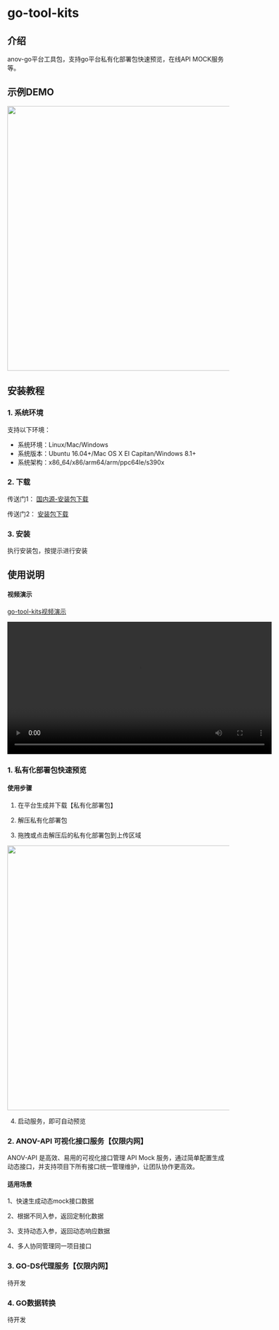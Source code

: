 # go-tool-kits

## 介绍
anov-go平台工具包，支持go平台私有化部署包快速预览，在线API MOCK服务等。

## 示例DEMO

<p align="left">    
    <img src="https://gitee.com/anov/go-tool-kits/raw/master/public/go-tool-kits.gif" width="600" />
</p>

## 安装教程

### 1. 系统环境
支持以下环境：

- 系统环境：Linux/Mac/Windows
- 系统版本：Ubuntu 16.04+/Mac OS X EI Capitan/Windows 8.1+
- 系统架构：x86_64/x86/arm64/arm/ppc64le/s390x

### 2. 下载

传送门1： [国内源-安装包下载](https://gitee.com/anov/go-tool-kits/releases/)

传送门2： [安装包下载](https://www.github.com/anov-team/go-tool-kits/releases/)

### 3. 安装

执行安装包，按提示进行安装


## 使用说明

#### 视频演示
[go-tool-kits视频演示](https://gitee.com/anov/go-tool-kits/raw/master/public/go-tool-kits.mp4)

<video src="https://gitee.com/anov/go-tool-kits/raw/master/public/go-tool-kits.mp4" controls="controls" width="600" loop  autoplay></video>


### 1. 私有化部署包快速预览


#### 使用步骤

1. 在平台生成并下载【私有化部署包】

2. 解压私有化部署包

3. 拖拽或点击解压后的私有化部署包到上传区域
   
<p align="left">    
<img src="https://gitee.com/anov/go-tool-kits/raw/master/public/kit1.png" width="600" />
</p>

4. 启动服务，即可自动预览


### 2. ANOV-API 可视化接口服务【仅限内网】
ANOV-API 是高效、易用的可视化接口管理 API Mock 服务，通过简单配置生成动态接口，并支持项目下所有接口统一管理维护，让团队协作更高效。

#### 适用场景 

1、快速生成动态mock接口数据

2、根据不同入参，返回定制化数据

3、支持动态入参，返回动态响应数据

4、多人协同管理同一项目接口

### 3. GO-DS代理服务【仅限内网】
待开发

### 4. GO数据转换
待开发
